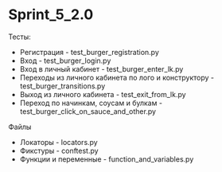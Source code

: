 # Sprint_5_2.0

Тесты:

- Регистрация - test_burger_registration.py
- Вход - test_burger_login.py
- Вход в личный кабинет - test_burger_enter_lk.py
- Переходы из личного кабинета по лого и конструктору - test_burger_transitions.py
- Выход из личного кабинета - test_exit_from_lk.py
- Переход по начинкам, соусам и булкам - test_burger_click_on_sauce_and_other.py

Файлы
- Локаторы - locators.py
- Фикстуры - conftest.py
- Функции и переменные - function_and_variables.py
